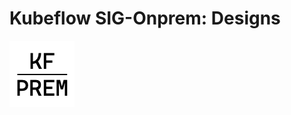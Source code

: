 # Kubeflow SIG-Onprem: Designs

![kf onprem logo](https://github.com/kubeflow-onprem/kubeflow-onprem/blob/7fc39b24711bb15906f89ccae294919d0edb50ce/kf-sig-onprem-logo.png)
